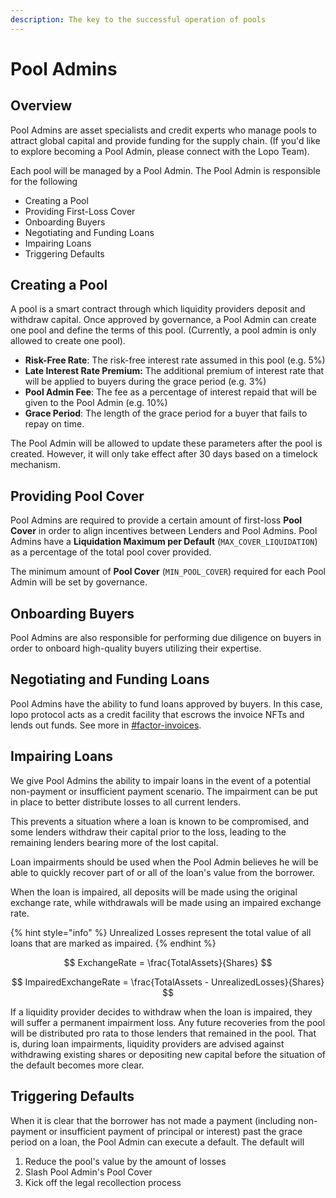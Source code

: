 ```yaml
---
description: The key to the successful operation of pools
---
```


# Pool Admins

## Overview

Pool Admins are asset specialists and credit experts who manage pools to attract global capital and provide funding for the supply chain. (If you'd like to explore becoming a Pool Admin, please connect with the Lopo Team).

Each pool will be managed by a Pool Admin. The Pool Admin is responsible for the following

* Creating a Pool
* Providing First-Loss Cover
* Onboarding Buyers
* Negotiating and Funding Loans
* Impairing Loans
* Triggering Defaults

## Creating a Pool

A pool is a smart contract through which liquidity providers deposit and withdraw capital. Once approved by governance, a Pool Admin can create one pool and define the terms of this pool. (Currently, a pool admin is only allowed to create one pool).

* **Risk-Free Rate**: The risk-free interest rate assumed in this pool (e.g. 5%)
* **Late Interest Rate Premium:** The additional premium of interest rate that will be applied to buyers during the grace period (e.g. 3%)
* **Pool Admin Fee**: The fee as a percentage of interest repaid that will be given to the Pool Admin (e.g. 10%)
* **Grace Period**: The length of the grace period for a buyer that fails to repay on time.&#x20;

The Pool Admin will be allowed to update these parameters after the pool is created. However, it will only take effect after 30 days based on a timelock mechanism.

## Providing Pool Cover

Pool Admins are required to provide a certain amount of first-loss **Pool Cover** in order to align incentives between Lenders and Pool Admins. Pool Admins have a **Liquidation Maximum per Default** (`MAX_COVER_LIQUIDATION`) as a percentage of the total pool cover provided.

The minimum amount of **Pool Cover** (`MIN_POOL_COVER`) required for each Pool Admin will be set by governance. &#x20;

## Onboarding Buyers

Pool Admins are also responsible for performing due diligence on buyers in order to onboard high-quality buyers utilizing their expertise.

## Negotiating and Funding Loans

Pool Admins have the ability to fund loans approved by buyers. In this case, lopo protocol acts as a credit facility that escrows the invoice NFTs and lends out funds. See more in [#factor-invoices](buyers.md#factor-invoices "mention").

## Impairing Loans

We give Pool Admins the ability to impair loans in the event of a potential non-payment or insufficient payment scenario. The impairment can be put in place to better distribute losses to all current lenders.

This prevents a situation where a loan is known to be compromised, and some lenders withdraw their capital prior to the loss, leading to the remaining lenders bearing more of the lost capital.

Loan impairments should be used when the Pool Admin believes he will be able to quickly recover part of or all of the loan's value from the borrower.

When the loan is impaired, all deposits will be made using the original exchange rate, while withdrawals will be made using an impaired exchange rate.

{% hint style="info" %}
Unrealized Losses represent the total value of all loans that are marked as impaired.
{% endhint %}

$$
ExchangeRate = \frac{TotalAssets}{Shares}
$$

$$
ImpairedExchangeRate = \frac{TotalAssets - UnrealizedLosses}{Shares}
$$

If a liquidity provider decides to withdraw when the loan is impaired, they will suffer a permanent impairment loss. Any future recoveries from the pool will be distributed pro rata to those lenders that remained in the pool. That is, during loan impairments, liquidity providers are advised against withdrawing existing shares or depositing new capital before the situation of the default becomes more clear.

## Triggering Defaults

When it is clear that the borrower has not made a payment (including non-payment or insufficient payment of principal or interest) past the grace period on a loan, the Pool Admin can execute a default. The default will

1. Reduce the pool's value by the amount of losses
2. Slash Pool Admin's Pool Cover
3. Kick off the legal recollection process
